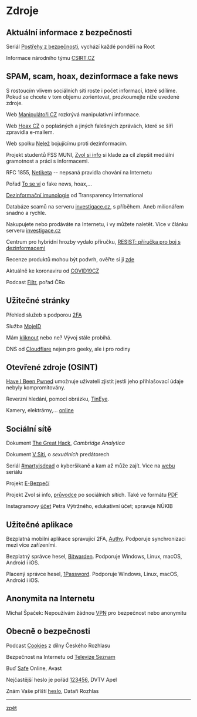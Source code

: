 # Zdroje

## Aktuální informace z bezpečnosti

Seriál [Postřehy z bezpečnosti](https://www.root.cz/serialy/postrehy-z-bezpecnosti/), vychází každé pondělí na Root

Informace národního týmu [CSIRT.CZ](https://www.csirt.cz/news/security/)

## SPAM, scam, hoax, dezinformace a fake news
S rostoucím vlivem sociálních sítí roste i počet informací, které sdílíme. Pokud se chcete v tom objemu zorientovat, prozkoumejte níže uvedené zdroje.

Web [Manipulátoři CZ](https://manipulatori.cz/) rozkrývá manipulativní informace.

Web [Hoax CZ](http://hoax.cz/) o poplašných a jiných falešných zprávách, které se šíří zpravidla e-mailem.

Web spolku [Nelež](https://www.nelez.cz/) bojujícímu proti dezinformacím.

Projekt studentů FSS MUNI, [Zvol si info](https://zvolsi.info/) si klade za cíl zlepšit mediální gramotnost a práci s informacemi.

RFC 1855, [Netiketa](https://www.hoax.cz/hoax/netiketa) -- nepsaná pravidla chování na Internetu

Pořad [To se ví](https://www.ceskatelevize.cz/porady/12884096665-to-se-vi/) o fake news, hoax,...

[Dezinformační imunologie](https://www.youtube.com/playlist?list=PLVfIkbZEOn9l5_VcUlwoKXclf7znrMJ5D) od Transparency International

Databáze scamů na serveru [investigace.cz](https://www.investigace.cz/vyzkouseli-jsme-za-vas-milionarem-snadno-a-rychle/), s příběhem. Aneb milionářem snadno a rychle.

Nakupujete nebo prodáváte na Internetu, i vy můžete naletět. Více v článku serveru [investigace.cz](https://www.investigace.cz/bazarovy-vyprodej-podvodu-419/)

Centrum pro hybridní hrozby vydalo příručku, [RESIST: příručka pro boj s dezinformacemi](https://www.mvcr.cz/cthh/soubor/resist-cz-pdf.aspx)

Recenze produktů mohou být podvrh, ověřte si ji [zde](https://www.fakespot.com/)

Aktuálně ke koronaviru od [COVID19CZ](https://www.cesnet.cz/2020/03/kyberneticka-bezpecnost-v-souvislosti-s-virem-covid-19/)

Podcast [Filtr](https://www.mujrozhlas.cz/filtr/filtr), pořad ČRo

## Užitečné stránky

Přehled služeb s podporou [2FA](https://twofactorauth.org/)

Služba [MojeID](https://www.mojeid.cz/)

Mám [kliknout](https://www.shouldiclick.org/home.html) nebo ne? Vývoj stále probíhá.

DNS od [Cloudflare](https://blog.cloudflare.com/introducing-1-1-1-1-for-families/) nejen pro geeky, ale i pro rodiny

## Otevřené zdroje (OSINT)

[Have I Been Pwned](https://haveibeenpwned.com) umožnuje uživateli zjistit jestli jeho přihlašovací údaje nebyly kompromitovány.

Reverzní hledání, pomocí obrázku, [TinEye](https://tineye.com/).

Kamery, elektrárny,... [online](https://shodan.io)

## Sociální sítě

Dokument [The Great Hack](https://www.csfd.cz/film/688510-velky-hack/komentare/), _Cambridge Analytica_

Dokument [V Síti](https://www.csfd.cz/film/720753-v-siti/), o _sexuálních_ predátorech

Seriál [#martyisdead](https://www.mall.tv/martyisdead) o kyberšikaně a kam až může zajít. Více na [webu](https://www.martyisdead.cz) seriálu

Projekt [E-Bezpečí](http://www.e-bezpeci.cz)

Projekt Zvol si info, [průvodce](https://zvolsi.info/pruvodce-po-socialnich-sitich/) po sociálních sítích. Také ve formátu [PDF](https://zvolsi.info/app/uploads/2019/12/Pruvodce_po_socialnich_sitich.pdf)

Instagramovy [účet](https://www.instagram.com/petr.vytrzny/?hl=cs)
Petra Výtržného, edukativní účet; spravuje NÚKIB
## Užitečné aplikace

Bezplatná mobilní aplikace spravující 2FA, [Authy](https://authy.com/). Podporuje synchronizaci mezi více zařízeními.

Bezplatný správce hesel, [Bitwarden](https://bitwarden.com/). Podporuje Windows, Linux, macOS, Android i iOS.

Placený správce hesel, [1Password](https://1password.com/). Podporuje Windows, Linux, macOS, Android i iOS.

## Anonymita na Internetu

Michal Špaček: Nepoužívám žádnou [VPN](https://www.michalspacek.cz/nepouzivam-zadnou-vpn-pro-bezpecnost-nebo-anonymitu) pro bezpečnost nebo anonymitu

## Obecně o bezpečnosti

Podcast [Cookies](https://www.irozhlas.cz/cookies) z dílny Českého Rozhlasu

Bezpečnost na Internetu od [Televize Seznam](https://www.televizeseznam.cz/video/jak-na-penize/bezpecnost-na-internetu-63977081
)

Buď [Safe](https://www.budsafeonline.cz/blog/kyberbezpecnost) Online, Avast

Nejčastější heslo je pořád [123456](https://video.aktualne.cz/dvtv/nejcastejsi-heslo-je-porad-123456-proto-smejdi-nakupuji-vasi/r~ef9d754c24d311e98c840cc47ab5f122/), DVTV Apel

Znám Vaše příští [heslo](https://plus.rozhlas.cz/znam-vase-pristi-heslo-rika-bezpecnostni-expert-spacek-pomuze-i-obycejny-notysek-8120074), Dataři Rozhlas

---
[zpět](index.md)
